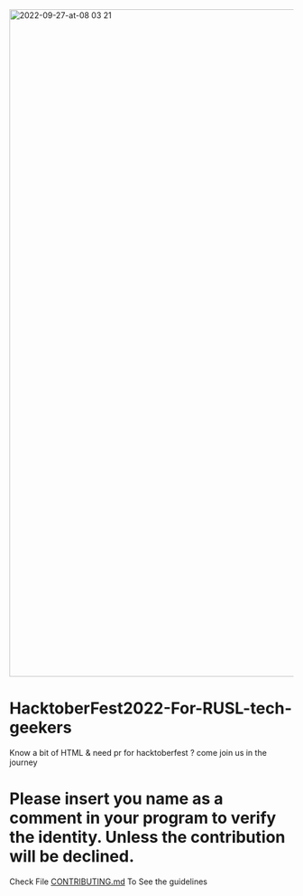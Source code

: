 <img width="1181" alt="2022-09-27-at-08 03 21" src="https://user-images.githubusercontent.com/42792876/198192305-a0c26888-5b4e-4c57-8f15-1283eebf6eb1.png">

# HacktoberFest2022-For-RUSL-tech-geekers

Know a bit of HTML & need pr for hacktoberfest ? come join us in the journey

# Please insert you name as a comment in your program to verify the identity. Unless the contribution will be declined.

Check File [CONTRIBUTING.md](CONTRIBUTING.md) To See the guidelines
